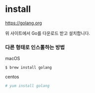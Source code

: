
# install 

https://golang.org

위 사이트에서 Go를 다운로드 받고 설치합니다.

### 다른 형태로 인스톨하는 방법
macOS
```
$ brew install golang
```

centos

```bash
# yum install golang
```
